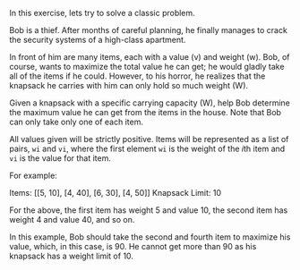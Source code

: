 In this exercise, lets try to solve a classic problem.

Bob is a thief. After months of careful planning, he finally manages to
crack the security systems of a high-class apartment.

In front of him are many items, each with a value (v) and weight (w). Bob,
of course, wants to maximize the total value he can get; he would gladly
take all of the items if he could. However, to his horror, he realizes that
the knapsack he carries with him can only hold so much weight (W).

Given a knapsack with a specific carrying capacity (W), help Bob determine
the maximum value he can get from the items in the house. Note that Bob can
only take only one of each item.

All values given will be strictly positive. Items will be represented as a
list of pairs, `wi` and `vi`, where the first element `wi` is the weight of
the *i*th item and `vi` is the value for that item.

For example:

Items: [[5, 10], [4, 40], [6, 30], [4, 50]]
Knapsack Limit: 10

For the above, the first item has weight 5 and value 10, the second item has
weight 4 and value 40, and so on.

In this example, Bob should take the second and fourth item to maximize his
value, which, in this case, is 90. He cannot get more than 90 as his
knapsack has a weight limit of 10.
